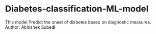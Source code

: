 # Diabetes-classification-ML-model
This model Predict the onset of diabetes based on diagnostic measures.
<br>
Author: Abhishek Subedi
